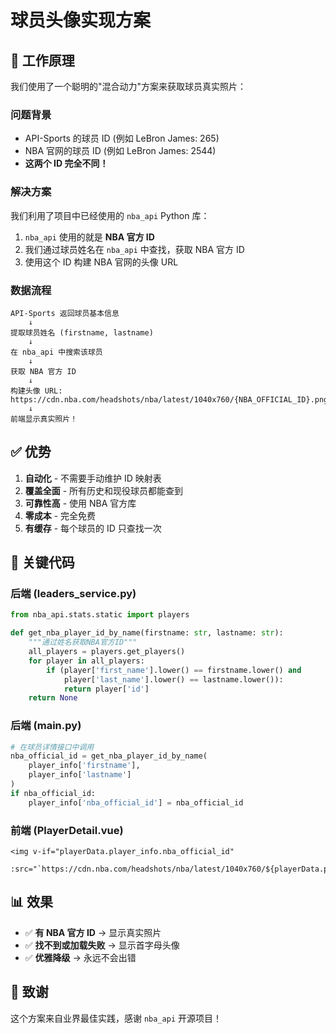 # 球员头像实现方案

## 🎯 工作原理

我们使用了一个聪明的"混合动力"方案来获取球员真实照片：

### 问题背景
- API-Sports 的球员 ID (例如 LeBron James: 265)
- NBA 官网的球员 ID (例如 LeBron James: 2544)  
- **这两个 ID 完全不同！**

### 解决方案
我们利用了项目中已经使用的 `nba_api` Python 库：
1. `nba_api` 使用的就是 **NBA 官方 ID**
2. 我们通过球员姓名在 `nba_api` 中查找，获取 NBA 官方 ID
3. 使用这个 ID 构建 NBA 官网的头像 URL

### 数据流程

```
API-Sports 返回球员基本信息
    ↓
提取球员姓名 (firstname, lastname)
    ↓
在 nba_api 中搜索该球员
    ↓
获取 NBA 官方 ID
    ↓
构建头像 URL:
https://cdn.nba.com/headshots/nba/latest/1040x760/{NBA_OFFICIAL_ID}.png
    ↓
前端显示真实照片！
```

## ✅ 优势

1. **自动化** - 不需要手动维护 ID 映射表
2. **覆盖全面** - 所有历史和现役球员都能查到
3. **可靠性高** - 使用 NBA 官方库
4. **零成本** - 完全免费
5. **有缓存** - 每个球员的 ID 只查找一次

## 🔧 关键代码

### 后端 (leaders_service.py)
```python
from nba_api.stats.static import players

def get_nba_player_id_by_name(firstname: str, lastname: str):
    """通过姓名获取NBA官方ID"""
    all_players = players.get_players()
    for player in all_players:
        if (player['first_name'].lower() == firstname.lower() and 
            player['last_name'].lower() == lastname.lower()):
            return player['id']
    return None
```

### 后端 (main.py)
```python
# 在球员详情接口中调用
nba_official_id = get_nba_player_id_by_name(
    player_info['firstname'], 
    player_info['lastname']
)
if nba_official_id:
    player_info['nba_official_id'] = nba_official_id
```

### 前端 (PlayerDetail.vue)
```vue
<img v-if="playerData.player_info.nba_official_id"
    :src="`https://cdn.nba.com/headshots/nba/latest/1040x760/${playerData.player_info.nba_official_id}.png`">
```

## 📊 效果

- ✅ **有 NBA 官方 ID** → 显示真实照片
- ✅ **找不到或加载失败** → 显示首字母头像
- ✅ **优雅降级** → 永远不会出错

## 🎉 致谢

这个方案来自业界最佳实践，感谢 `nba_api` 开源项目！


